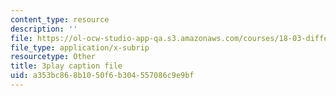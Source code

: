 ```yaml
---
content_type: resource
description: ''
file: https://ol-ocw-studio-app-qa.s3.amazonaws.com/courses/18-03-differential-equations-spring-2010/a353bc868b1050f6b304557086c9e9bf_2SuTN8rpe4I.vtt
file_type: application/x-subrip
resourcetype: Other
title: 3play caption file
uid: a353bc86-8b10-50f6-b304-557086c9e9bf
---
```

